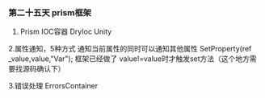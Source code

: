 ﻿### 第二十五天 prism框架

 1. Prism IOC容器 DryIoc Unity

 2.属性通知，5种方式 通知当前属性的同时可以通知其他属性 SetProperty(ref _value,value,"Var"); 框架已经做了 value!=value时才触发set方法（这个地方需要找源码确认下）

 3.错误处理 ErrorsContainer